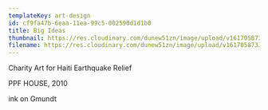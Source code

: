 ```yaml
---
templateKey: art-design
id: cf9fa47b-6eaa-11ea-99c5-002590d1d1b0
title: Big Ideas
thumbnail: https://res.cloudinary.com/dunew51zn/image/upload/v1617058733/art_design/idea_girl_T_dsfiqp.jpg
filename: https://res.cloudinary.com/dunew51zn/image/upload/v1617058733/art_design/idea_girl_lguyre.jpg
---
```

Charity Art for Haiti Earthquake Relief

PPF HOUSE, 2010

ink on Gmundt